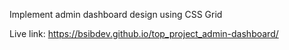 Implement admin dashboard design using CSS Grid 

Live link: https://bsibdev.github.io/top_project_admin-dashboard/
